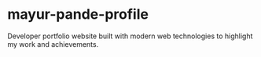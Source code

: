 # mayur-pande-profile
Developer portfolio website built with modern web technologies to highlight my work and achievements.